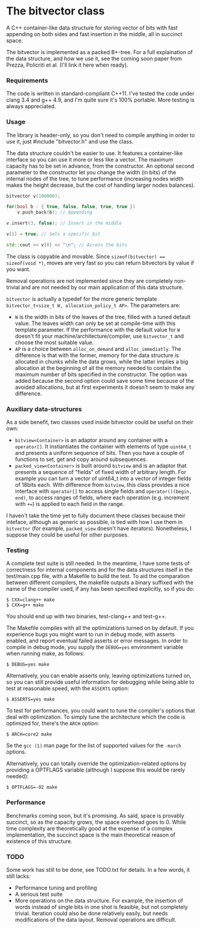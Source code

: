 The bitvector class
===============
A C++ container-like data structure for storing vector of bits with fast
appending on both sides and fast insertion in the middle, all in succinct space.

The bitvector is implemented as a packed B+-tree. For a full explaination of the
data structure, and how we use it, see the coming soon paper from
Prezza, Policriti et al. (I'll link it here when ready).

### Requirements

The code is written in standard-compliant C++11.
I've tested the code under clang 3.4 and g++ 4.9, and I'm quite sure it's 100%
portable. More testing is always appreciated.

### Usage

The library is header-only, so you don't need to compile anything in order to
use it, just #include "bitvector.h" and use the class.

The data structure couldn't be easier to use. It features a container-like
interface so you can use it more or less like a vector. The maximum capacity has
to be set in advance, from the constructor. An optional second parameter to the
constructor let you change the width (in bits) of the internal nodes of the 
tree, to tune performance (increasing nodes width makes the height decrease,
but the cost of handling larger nodes balances).

```cpp
bitvector v(100000);

for(bool b : { true, false, false, true, true })
    v.push_back(b); // Appending

v.insert(3, false); // Insert in the middle

v[1] = true; // Sets a specific bit

std::cout << v[0] << "\n"; // Access the bits
```

The class is copyable and movable. Since 
```sizeof(bitvector) == sizeof(void *)```, moves are very fast so you can return
bitvectors by value if you want.

Removal operations are not implemented since they are completely non-trivial and
are not needed by our main application of this data structure.

```bitvector``` is actually a typedef for the more generic template
```bitvector_t<size_t W, allocation_policy_t AP>```. The parameters are:
* ```W``` is the width in bits of the leaves of the tree, filled with a tuned 
default value. The leaves width can only be set at compile-time with this
template parameter. If the performance with the default value for ```W``` 
doesn't fit your machine/architecture/compiler, use ```bitvector_t``` and choose
the most suitable value.
* ```AP``` is a choice between ```alloc_on_demand``` and ```alloc_immediatly```.
The difference is that with the former, memory for the data structure is
allocated in chunks while the data grows, while the latter implies a big 
allocation at the beginning of all the memory needed to contain the maximum
number of bits specified in the constructor. The option was added because the 
second option could save some time because of the avoided allocations, but at
first experiments it doesn't seem to make any difference.

### Auxiliary data-structures

As a side benefit, two classes used inside bitvector could be useful on their
own:
* ```bitview<Container>``` is an adaptor around any container with a 
  ```operator[]```. It instiantiates the container with elements of type
  ```uint64_t``` and presents a uniform sequence of bits. Then you have a couple
  of functions to set, get and copy around subsequences.
* ```packed_view<Container>``` is built around ```bitview``` and is an adaptor
  that presents a sequence of "fields" of fixed width of arbitrary length. For
  example you can turn a vector of uint64_t into a vector of integer fields of
  18bits each. With difference from ```bitview```, this class provides a nice
  interface with ```operator[]``` to access single fields and 
  ```operator()(begin, end)```, to access ranges of fields, where each 
  operation (e.g. increment with ```+=```) is applied to each field in the
  range.
  
I haven't take the time yet to fully document these classes because their 
inteface, although as generic as possible, is tied with how I use them in 
```bitvector``` (for example, ```packed_view``` doesn't have iterators).
Nonetheless, I suppose they could be useful for other purposes.

### Testing

A complete test suite is still needed. In the meantime, I have some tests of
correctness for internal components and for the data structures itself in
the test/main.cpp file, with a Makefile to build the test. To aid the
comparation between different compilers, the makefile outputs a binary suffixed
with the name of the compiler used, if any has been specified explicitly, so if
you do:

```
$ CXX=clang++ make
$ CXX=g++ make
```

You should end up with two binaries, test-clang++ and test-g++.

The Makefile compiles with all the optimizations turned on by default. If you
experience bugs you might want to run in debug mode, with asserts enabled, and
report eventual failed asserts or error messages. In order to compile in debug
mode, you supply the ```DEBUG=yes``` environment variable when running make,
as follows:

```
$ DEBUG=yes make
```

Alternatively, you can enable asserts only, leaving optimizations turned on,
so you can still provide useful information for debugging while being able to
test at reasonable speed, with the ```ASSERTS``` option:

```
$ ASSERTS=yes make
```

To test for performances, you could want to tune the compiler's options that
deal with optimization. To simply tune the architecture which the code is
optimized for, there's the ```ARCH``` option:

```
$ ARCH=core2 make
```

Se the ```gcc (1)``` man page for the list of supported values for the 
```-march``` options.

Alternatively, you can totally override the optimization-related options by
providing a OPTFLAGS variable (although I suppose this would be rarely needed):

```
$ OPTFLAGS=-O2 make
```

### Performance

Benchmarks coming soon, but it's promising.
As said, space is provably succinct, so as the capacity grows, the space
overhead goes to 0. While time complexity are theoretically good at the
expense of a complex implementation, the succinct space is the main theoretical
reason of existence of this structure.

### TODO

Some work has still to be done, see TODO.txt for details.
In a few words, it still lacks:
* Performance tuning and profiling
* A serious test suite
* More operations on the data structure. For example, the insertion of words
  instead of single bits in one shot is feasible, but not completely trivial.
  Iteration could also be done relatively easily, but needs modifications
  of the data layout. Removal operations are difficult.


